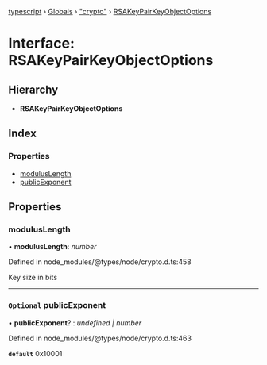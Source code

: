 [typescript](../README.md) › [Globals](../globals.md) › ["crypto"](../modules/_crypto_.md) › [RSAKeyPairKeyObjectOptions](_crypto_.rsakeypairkeyobjectoptions.md)

# Interface: RSAKeyPairKeyObjectOptions

## Hierarchy

* **RSAKeyPairKeyObjectOptions**

## Index

### Properties

* [modulusLength](_crypto_.rsakeypairkeyobjectoptions.md#moduluslength)
* [publicExponent](_crypto_.rsakeypairkeyobjectoptions.md#optional-publicexponent)

## Properties

###  modulusLength

• **modulusLength**: *number*

Defined in node_modules/@types/node/crypto.d.ts:458

Key size in bits

___

### `Optional` publicExponent

• **publicExponent**? : *undefined | number*

Defined in node_modules/@types/node/crypto.d.ts:463

**`default`** 0x10001
